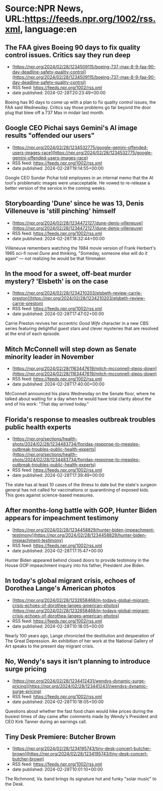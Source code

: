 # Source:NPR News, URL:https://feeds.npr.org/1002/rss.xml, language:en

## The FAA gives Boeing 90 days to fix quality control issues. Critics say they run deep
 - [https://npr.org/2024/02/28/1234509115/boeing-737-max-8-9-faa-90-day-deadline-safety-quality-control](https://npr.org/2024/02/28/1234509115/boeing-737-max-8-9-faa-90-day-deadline-safety-quality-control)
 - RSS feed: https://feeds.npr.org/1002/rss.xml
 - date published: 2024-02-28T20:23:49+00:00

Boeing has 90 days to come up with a plan to fix quality control issues, the FAA said Wednesday. Critics say those problems go far beyond the door plug that blew off a 737 Max in midair last month.

## Google CEO Pichai says Gemini's AI image results "offended our users"
 - [https://npr.org/2024/02/28/1234532775/google-gemini-offended-users-images-race](https://npr.org/2024/02/28/1234532775/google-gemini-offended-users-images-race)
 - RSS feed: https://feeds.npr.org/1002/rss.xml
 - date published: 2024-02-28T19:14:55+00:00

Google CEO Sundar Pichai told employees in an internal memo that the AI tool's problematic images were unacceptable. He vowed to re-release a better version of the service in the coming weeks.

## Storyboarding 'Dune' since he was 13, Denis Villeneuve is 'still pinching' himself
 - [https://npr.org/2024/02/28/1234472127/dune-denis-villeneuve](https://npr.org/2024/02/28/1234472127/dune-denis-villeneuve)
 - RSS feed: https://feeds.npr.org/1002/rss.xml
 - date published: 2024-02-28T18:32:44+00:00

Villeneuve remembers watching the 1984 movie version of Frank Herbert's 1965 sci-fi novel <em>Dune </em>and thinking, "<em>S</em>omeday, someone else will do it again" — not realizing he would be that filmmaker.

## In the mood for a sweet, off-beat murder mystery? 'Elsbeth' is on the case
 - [https://npr.org/2024/02/28/1234210203/elsbeth-review-carrie-preston](https://npr.org/2024/02/28/1234210203/elsbeth-review-carrie-preston)
 - RSS feed: https://feeds.npr.org/1002/rss.xml
 - date published: 2024-02-28T17:47:02+00:00

Carrie Preston revives her eccentric <em>Good Wife </em>character in a new CBS series featuring delightful guest stars and clever mysteries that are resolved at the end of each episode.

## Mitch McConnell will step down as Senate minority leader in November
 - [https://npr.org/2024/02/28/1163447619/mitch-mcconnell-steps-down](https://npr.org/2024/02/28/1163447619/mitch-mcconnell-steps-down)
 - RSS feed: https://feeds.npr.org/1002/rss.xml
 - date published: 2024-02-28T17:40:00+00:00

McConnell announced his plans Wednesday on the Senate floor, where he talked about waiting for a day when he would have total clarity about the end of his work: "That day arrived today."

## Florida's response to measles outbreak troubles public health experts
 - [https://npr.org/sections/health-shots/2024/02/28/1234483734/floridas-response-to-measles-outbreak-troubles-public-health-experts](https://npr.org/sections/health-shots/2024/02/28/1234483734/floridas-response-to-measles-outbreak-troubles-public-health-experts)
 - RSS feed: https://feeds.npr.org/1002/rss.xml
 - date published: 2024-02-28T17:39:49+00:00

The state has at least 10 cases of the illness to date but the state's surgeon general has not called for vaccinations or quarantining of exposed kids. This goes against science-based measures.

## After months-long battle with GOP, Hunter Biden appears for impeachment testimony
 - [https://npr.org/2024/02/28/1234458829/hunter-biden-impeachment-testimony](https://npr.org/2024/02/28/1234458829/hunter-biden-impeachment-testimony)
 - RSS feed: https://feeds.npr.org/1002/rss.xml
 - date published: 2024-02-28T17:15:47+00:00

Hunter Biden appeared behind closed doors to provide testimony in the House GOP impeachment inquiry into his father, President Joe Biden.

## In today's global migrant crisis, echoes of Dorothea Lange's American photos
 - [https://npr.org/2024/02/28/1232658468/in-todays-global-migrant-crisis-echoes-of-dorothea-langes-american-photos](https://npr.org/2024/02/28/1232658468/in-todays-global-migrant-crisis-echoes-of-dorothea-langes-american-photos)
 - RSS feed: https://feeds.npr.org/1002/rss.xml
 - date published: 2024-02-28T10:18:05+00:00

Nearly 100 years ago, Lange chronicled the destitution and desperation of The Great Depression. An exhibition of her work at the National Gallery of Art speaks to the present day migrant crisis.

## No, Wendy's says it isn't planning to introduce surge pricing
 - [https://npr.org/2024/02/28/1234412431/wendys-dynamic-surge-pricing](https://npr.org/2024/02/28/1234412431/wendys-dynamic-surge-pricing)
 - RSS feed: https://feeds.npr.org/1002/rss.xml
 - date published: 2024-02-28T10:18:05+00:00

Questions about whether the fast food chain would hike prices during the busiest times of day came after comments made by Wendy's President and CEO Kirk Tanner during an earnings call.

## Tiny Desk Premiere: Butcher Brown
 - [https://npr.org/2024/02/28/1234195743/tiny-desk-concert-butcher-brown](https://npr.org/2024/02/28/1234195743/tiny-desk-concert-butcher-brown)
 - RSS feed: https://feeds.npr.org/1002/rss.xml
 - date published: 2024-02-28T10:01:10+00:00

The Richmond, Va. band brings its signature hot and funky "solar music" to the Desk.

